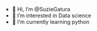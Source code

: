 - 👋 Hi, I’m @SuzieGatura
- 👀 I’m interested in Data science
- 🌱 I’m currently learning python


<!---
SuzieGatura/SuzieGatura is a ✨ special ✨ repository because its `README.md` (this file) appears on your GitHub profile.
You can click the Preview link to take a look at your changes.
--->
